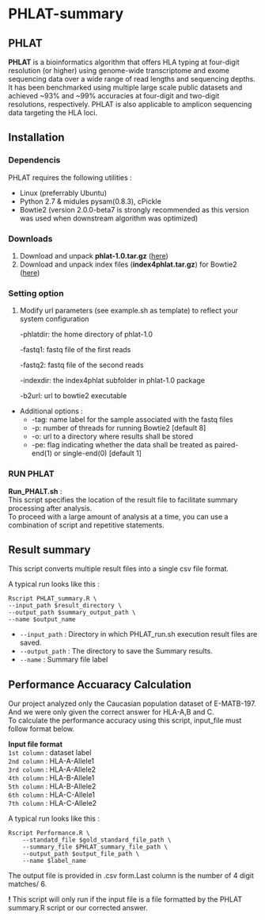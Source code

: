 # PHLAT-summary

## PHLAT

**PHLAT** is a bioinformatics algorithm that offers HLA typing at four-digit resolution (or higher) using genome-wide transcriptome and exome sequencing data over a wide range of read lengths and sequencing depths. It has been benchmarked using multiple large scale public datasets and achieved ~93% and ~99% accuracies at four-digit and two-digit resolutions, respectively. PHLAT is also applicable to amplicon sequencing data targeting the HLA loci.


## Installation
### Dependencis
PHLAT requires the following utilities :

  * Linux (preferrably Ubuntu)
  * Python 2.7 & midules pysam(0.8.3), cPickle
  * Bowtie2 (version 2.0.0-beta7 is strongly recommended as this version was used when downstream algorithm was optimized)
    
### Downloads

1. Download and unpack **phlat-1.0.tar.gz** ([here](https://drive.google.com/drive/u/0/folders/0Bz-w5tutuZIYeHJTWjR5WW1pa1E))
2. Download and unpack index files (**index4phlat.tar.gz**) for Bowtie2 ([here](https://drive.google.com/drive/u/0/folders/0Bz-w5tutuZIYeHJTWjR5WW1pa1E))

### Setting option

1. Modify url parameters (see example.sh as template) to reflect your system configuration
    
    -phlatdir: the home directory of phlat-1.0
    
    -fastq1: fastq file of the first reads 
    
    -fastq2: fastq file of the second reads
    
    -indexdir: the index4phlat subfolder in phlat-1.0 package
    
    -b2url: url to bowtie2 executable
    
* Additional options :
    * -tag: name label for the sample associated with the fastq files
    * -p: number of threads for running Bowtie2 [default 8]
    * -o: url to a directory where results shall be stored
    * -pe: flag indicating whether the data shall be treated as paired-end(1) or single-end(0) [default 1]

 
### RUN PHLAT

**Run_PHALT.sh** :  
This script specifies the location of the result file to facilitate summary processing after analysis.  
To proceed with a large amount of analysis at a time, you can use a combination of script and repetitive statements.

## Result summary

This script converts multiple result files into a single csv file format. 

A typical run looks like this :

    Rscript PHLAT_summary.R \
    --input_path $result_directory \
    --output_path $summary_output_path \
    --name $output_name

* ```--input_path``` : Directory in which PHLAT_run.sh execution result files are saved.  
* ```--output_path``` : The directory to save the Summary results.  
* ```--name``` : Summary file label 


## Performance Accuaracy Calculation

Our project analyzed only the Caucasian population dataset of E-MATB-197.  
And we were only given the correct answer for HLA-A,B and C.  
To calculate the performance accuracy using this script, input_file must follow format below.

**Input file format**  
 `1st column` : dataset label  
 `2nd column` : HLA-A-Allele1  
 `3rd column` : HLA-A-Allele2  
 `4th column` : HLA-B-Allele1  
 `5th column` : HLA-B-Allele2  
 `6th column` : HLA-C-Allele1  
 `7th column` : HLA-C-Allele2  
 

A typical run looks like this :

    Rscript Performance.R \
        --standatd_file $gold_standard_file_path \
        --summary_file $PHLAT_summary_file_path \
        --output_path $output_file_path \
        --name $label_name

The output file is provided in .csv form.Last column is the number of 4 digit matches/ 6.  

**!** This script will only run if the input file is a file formatted by the PHLAT summary.R script or our corrected answer.



